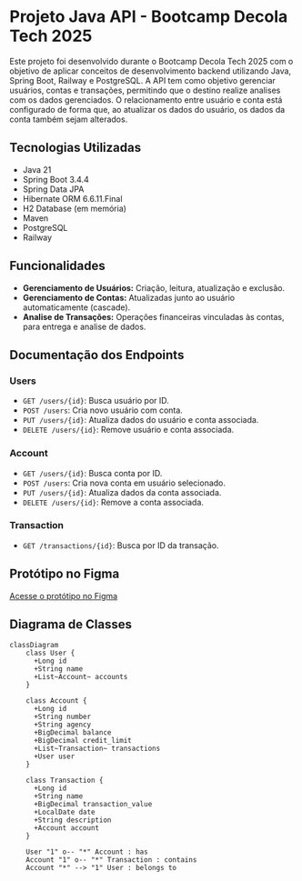 
# Projeto Java API - Bootcamp Decola Tech 2025

Este projeto foi desenvolvido durante o Bootcamp Decola Tech 2025 com o objetivo de aplicar conceitos de desenvolvimento backend utilizando Java, Spring Boot, Railway e PostgreSQL. A API tem como objetivo gerenciar usuários, contas e transações, permitindo que o destino realize analises com os dados gerenciados. O relacionamento entre usuário e conta está configurado de forma que, ao atualizar os dados do usuário, os dados da conta também sejam alterados.

## Tecnologias Utilizadas

- Java 21
- Spring Boot 3.4.4
- Spring Data JPA
- Hibernate ORM 6.6.11.Final
- H2 Database (em memória)
- Maven
- PostgreSQL
- Railway

## Funcionalidades

- **Gerenciamento de Usuários:** Criação, leitura, atualização e exclusão.
- **Gerenciamento de Contas:** Atualizadas junto ao usuário automaticamente (cascade).
- **Analise de Transações:** Operações financeiras vinculadas às contas, para entrega e analise de dados.

## Documentação dos Endpoints

### Users

- `GET /users/{id}`: Busca usuário por ID.
- `POST /users`: Cria novo usuário com conta.
- `PUT /users/{id}`: Atualiza dados do usuário e conta associada.
- `DELETE /users/{id}`: Remove usuário e conta associada.

### Account

- `GET /users/{id}`: Busca conta por ID.
- `POST /users`: Cria nova conta em usuário selecionado.
- `PUT /users/{id}`: Atualiza dados da conta associada.
- `DELETE /users/{id}`: Remove a conta associada.

### Transaction

- `GET /transactions/{id}`: Busca por ID da transação.

## Protótipo no Figma

[Acesse o protótipo no Figma](https://www.figma.com/design/2IWJMMjFkQ9iSZUeefHyxU/Decola-Tech-Api-Template?node-id=0-1&t=oZPmw3djUchULiao-1)

## Diagrama de Classes

```mermaid
classDiagram
    class User {
      +Long id
      +String name
      +List~Account~ accounts
    }
    
    class Account {
      +Long id
      +String number
      +String agency
      +BigDecimal balance
      +BigDecimal credit_limit
      +List~Transaction~ transactions
      +User user
    }
    
    class Transaction {
      +Long id
      +String name
      +BigDecimal transaction_value
      +LocalDate date
      +String description
      +Account account
    }
    
    User "1" o-- "*" Account : has
    Account "1" o-- "*" Transaction : contains
    Account "*" --> "1" User : belongs to

